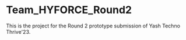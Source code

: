 # Team_HYFORCE_Round2
This is the project for the Round 2 prototype submission of Yash Techno Thrive'23. 
